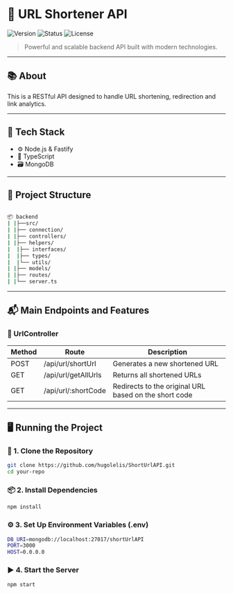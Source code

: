 # 🚀 URL Shortener API

![Version](https://img.shields.io/badge/version-v1.0.0-blue.svg) ![Status](https://img.shields.io/badge/status-complete-brightgreen.svg) ![License](https://img.shields.io/badge/license-MIT-green.svg)


> Powerful and scalable backend API built with modern technologies.

---

## 📚 About

This is a RESTful API designed to handle URL shortening, redirection and link analytics.

---

## 🧰 Tech Stack

- ⚙️ Node.js & Fastify 
- 📘 TypeScript  
- 🗃️ MongoDB

---

## 📂 Project Structure

```bash

📦 backend
| |├──src/
| |├── connection/
| |├── controllers/
| |├── helpers/
|  |├── interfaces/
|  |├── types/
|  |└── utils/
| |├── models/
| |├── routes/
| |└── server.ts
```
---

## 📬 Main Endpoints and Features

### 🔗 UrlController

| Method | Route                | Description                                           |
| ------ | -------------------- | ----------------------------------------------------- |
| POST   | /api/url/shortUrl    | Generates a new shortened URL                         |
| GET    | /api/url/getAllUrls  | Returns all shortened URLs                             |
| GET    | /api/url/\:shortCode | Redirects to the original URL based on the short code |


---

## 🖥️ Running the Project

### 🔧 1. Clone the Repository

```bash
git clone https://github.com/hugolelis/ShortUrlAPI.git
cd your-repo
```

### 📦 2. Install Dependencies

```bash
npm install
```

### ⚙️ 3. Set Up Environment Variables (.env)

```bash
DB_URI=mongodb://localhost:27017/shortUrlAPI
PORT=3000
HOST=0.0.0.0
```

### ▶️ 4. Start the Server

```bash
npm start
```
